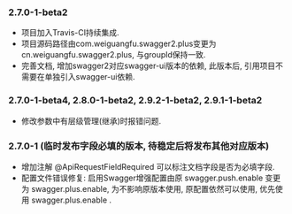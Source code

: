 ### 2.7.0-1-beta2
* 项目加入Travis-CI持续集成.
* 项目源码路径由com.weiguangfu.swagger2.plus变更为cn.weiguangfu.swagger2.plus, 与groupId保持一致.
* 完善文档, 增加swagger2对应swagger-ui版本的依赖, 此版本后, 引用项目不需要在单独引入swagger-ui依赖.

### 2.7.0-1-beta4, 2.8.0-1-beta2, 2.9.2-1-beta2, 2.9.1-1-beta2
* 修改参数中有层级管理(继承)时报错问题.

### 2.7.0-1 (临时发布字段必填的版本, 待稳定后将发布其他对应版本)
* 增加注解 @ApiRequestFieldRequired 可以标注文档字段是否为必填字段.
* 配置文件错误修复: 启用Swagger增强配置由原 swagger.push.enable 变更为 swagger.plus.enable, 为不影响原版本使用, 原配置依然可以使用, 优先使用 swagger.plus.enable .

